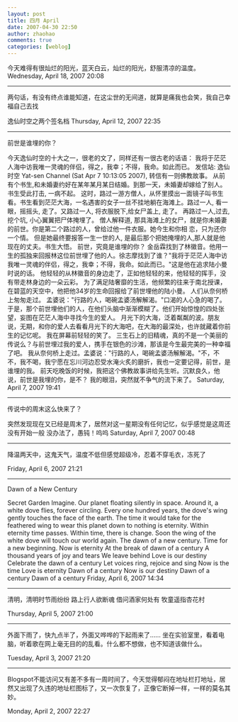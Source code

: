 ```yaml
---
layout: post
title: 四月 April
date: 2007-04-30 22:50
author: zhaohao
comments: true
categories: [weblog]
---
```

今天难得有很灿烂的阳光，蓝天白云，灿烂的阳光，舒服清凉的温度。
Wednesday, April 18, 2007 20:08

<hr />

两句话，有没有终点谁能知道，在这尘世的无间道，就算是痛我也会笑，我自己幸福自己去找

逸仙时空之两个签名档
Thursday, April 12, 2007 22:35

<hr />

前世是谁埋的你？

今天逸仙时空的十大之一，很老的文了，同样还有一很古老的话语： 我将于茫茫人海中访我唯一灵魂的伴侣，得之，我幸；不得，我命。如此而已。
发信站: 逸仙时空 Yat-sen Channel (Sat Apr 7 10:13:05 2007), 转信有一则佛教故事。
从前有个书生,和未婚妻约好在某年某月某日结婚。到那一天，未婚妻却嫁给了别人。 书生受此打击, 一病不起。
这时，路过一游方僧人，从怀里摸出一面镜子叫书生看。书生看到茫茫大海，一名遇害的女子一丝不挂地躺在海滩上。路过一人, 看一眼，摇摇头, 走了。又路过一人, 将衣服脱下,给女尸盖上, 走了。 再路过一人,过去, 挖个坑, 小心翼翼把尸体掩埋了。
僧人解释道, 那具海滩上的女尸，就是你未婚妻的前世。你是第二个路过的人，曾给过他一件衣服。她今生和你相 恋，只为还你一个情。 但是她最终要报答一生一世的人, 是最后那个把她掩埋的人,那人就是他现在的丈夫。书生大悟。
前世，究竟是谁埋的你？ 金岳霖找到了林徽音。他用一生的孤独来回报林这位前世埋了他的人。徐志摩找到了谁？"我将于茫茫人海中访我唯一灵魂的伴侣，得之，我幸；不得，我命。如此而已。"这是他在追求陆小曼时说的话。 他轻轻的从林徽音的身边走了，正如他轻轻的来，他轻轻的挥手，没有带走林身边的一朵云彩。 为了满足陆奢靡的生活，他频繁的往来于南北授课，在碧蓝的天空中，他把他34岁的生命回报给了前世埋他的陆小曼。
人们从奈何桥上匆匆走过。 孟婆说："行路的人，喝碗孟婆汤解解渴。"口渴的人心急的喝了。于是，那个前世埋他们的人，在他们头脑中渐渐模糊了。他们开始惊惶的四处张望，妄图在茫茫人海中寻找今生的爱人。
月光下的大海，泛着粼粼的波。朋友说，无期，和你的爱人去看看月光下的大海吧，在大海的最深处，也许就藏着你前生的记忆呢。 我在屏幕前轻轻的笑了。
三生石上的旧精魂，真的不是一个美丽的传说么？与前世埋过我的爱人，携手在银色的沙滩，那该是今生最完美的一种幸福了吧。 我从奈何桥上走过。孟婆说："行路的人，喝碗孟婆汤解解渴。"不，不不，我不喝，我宁愿在忘川河边忍受水淹火炙的磨折，我也一定要记得，前世，是谁埋的我。
前天吃晚饭的时候，我把这个佛教故事讲给先生听。沉默良久，他说，前世是我埋的你，是不？ 我的眼泪，突然就不争气的流下来了。
Saturday, April 7, 2007 19:41

<hr />

传说中的周末这么快来了？

突然发现现在又已经是周末了，居然对这一星期没有任何记忆，似乎感觉是这周还没有开始一般 没办法了，愚钝！呜呜
Saturday, April 7, 2007 00:48

<hr />

降温两天中，这鬼天气，温度不低但感觉超级冷，忍着不穿毛衣，冻死了

Friday, April 6, 2007 21:21

<hr />

Dawn of a New Century

Secret Garden Imagine. Our planet floating silently in space. Around it, a white dove flies, forever circling. Every one hundred years, the dove's wing gently touches the face of the earth. The time it would take for the feathered wing to wear this planet down to nothing is eternity.
Within eternity time passes. Within time, there is change. Soon the wing of the white dove will touch our world again. The dawn of a new century. Time for a new beginning. Now is eternity
At the break of dawn of a century A thousand years of joy and tears We leave behind Love is our destiny Celebrate the dawn of a century Let voices ring, rejoice and sing Now is the time Love is eternity Dawn of a century Now is our destiny Dawn of a century Dawn of a century
Friday, April 6, 2007 14:34

<hr />

清明，清明时节雨纷纷 路上行人欲断魂 借问酒家何处有 牧童遥指杏花村

Thursday, April 5, 2007 21:00

<hr />

外面下雨了，快九点半了，外面又哗哗的下起雨来了…… 坐在实验室里，看着电脑，听着歌在网上毫无目的的乱看。什么都不想做，也不知道该做什么。

Tuesday, April 3, 2007 21:20

<hr />

Blogspot不能访问又有差不多有一周时间了，今天觉得郁闷在地址栏打地址，居然又出现了久违的地址栏图标了，又一次恢复了，正像它断掉一样，一样的莫名其妙。

Monday, April 2, 2007 22:27
